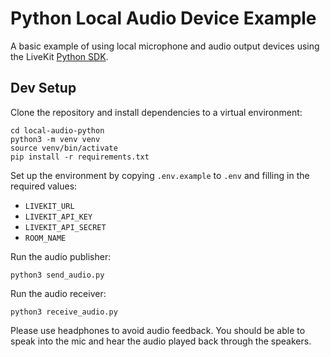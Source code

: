 # Python Local Audio Device Example

A basic example of using local microphone and audio output devices using the LiveKit [Python SDK](https://github.com/livekit/python-sdks).

## Dev Setup

Clone the repository and install dependencies to a virtual environment:

```console
cd local-audio-python
python3 -m venv venv
source venv/bin/activate
pip install -r requirements.txt
```

Set up the environment by copying `.env.example` to `.env` and filling in the required values:

- `LIVEKIT_URL`
- `LIVEKIT_API_KEY`
- `LIVEKIT_API_SECRET`
- `ROOM_NAME`

Run the audio publisher:

```console
python3 send_audio.py
```

Run the audio receiver:

```console
python3 receive_audio.py
```

Please use headphones to avoid audio feedback.  You should be able to speak into the mic and hear the audio played back through the speakers.